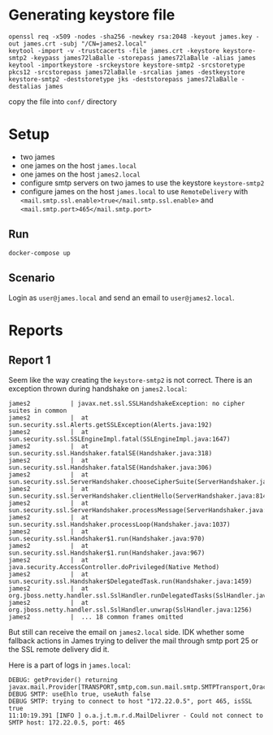 # Generating keystore file

```
openssl req -x509 -nodes -sha256 -newkey rsa:2048 -keyout james.key -out james.crt -subj "/CN=james2.local"
keytool -import -v -trustcacerts -file james.crt -keystore keystore-smtp2 -keypass james72laBalle -storepass james72laBalle -alias james
keytool -importkeystore -srckeystore keystore-smtp2 -srcstoretype pkcs12 -srcstorepass james72laBalle -srcalias james -destkeystore keystore-smtp2 -deststoretype jks -deststorepass james72laBalle -destalias james
```

copy the file into `conf/` directory

# Setup
 - two james
 - one james on the host `james.local`
 - one james on the host `james2.local`
 - configure smtp servers on two james to use the keystore `keystore-smtp2` 
 - configure james on the host `james.local` to use `RemoteDelivery` with `<mail.smtp.ssl.enable>true</mail.smtp.ssl.enable>` and `<mail.smtp.port>465</mail.smtp.port>` 
## Run

```
docker-compose up
```
## Scenario

Login as `user@james.local` and send an email to `user@james2.local`.

# Reports

## Report 1

Seem like the way creating the `keystore-smtp2` is not correct. There is an exception thrown during handshake on `james2.local`:
```
james2           | javax.net.ssl.SSLHandshakeException: no cipher suites in common
james2           | 	at sun.security.ssl.Alerts.getSSLException(Alerts.java:192)
james2           | 	at sun.security.ssl.SSLEngineImpl.fatal(SSLEngineImpl.java:1647)
james2           | 	at sun.security.ssl.Handshaker.fatalSE(Handshaker.java:318)
james2           | 	at sun.security.ssl.Handshaker.fatalSE(Handshaker.java:306)
james2           | 	at sun.security.ssl.ServerHandshaker.chooseCipherSuite(ServerHandshaker.java:1127)
james2           | 	at sun.security.ssl.ServerHandshaker.clientHello(ServerHandshaker.java:814)
james2           | 	at sun.security.ssl.ServerHandshaker.processMessage(ServerHandshaker.java:221)
james2           | 	at sun.security.ssl.Handshaker.processLoop(Handshaker.java:1037)
james2           | 	at sun.security.ssl.Handshaker$1.run(Handshaker.java:970)
james2           | 	at sun.security.ssl.Handshaker$1.run(Handshaker.java:967)
james2           | 	at java.security.AccessController.doPrivileged(Native Method)
james2           | 	at sun.security.ssl.Handshaker$DelegatedTask.run(Handshaker.java:1459)
james2           | 	at org.jboss.netty.handler.ssl.SslHandler.runDelegatedTasks(SslHandler.java:1393)
james2           | 	at org.jboss.netty.handler.ssl.SslHandler.unwrap(SslHandler.java:1256)
james2           | 	... 18 common frames omitted
```

But still can receive the email on `james2.local` side. 
IDK whether some fallback actions in James trying to deliver the mail through smtp port 25 or the SSL remote delivery did it.

Here is a part of logs in `james.local`:
```
DEBUG: getProvider() returning javax.mail.Provider[TRANSPORT,smtp,com.sun.mail.smtp.SMTPTransport,Oracle]
DEBUG SMTP: useEhlo true, useAuth false
DEBUG SMTP: trying to connect to host "172.22.0.5", port 465, isSSL true
11:10:19.391 [INFO ] o.a.j.t.m.r.d.MailDelivrer - Could not connect to SMTP host: 172.22.0.5, port: 465
```
